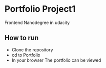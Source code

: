 # Portfolio Project1
Frontend Nanodegree in udacity 

## How to run

- Clone the repository
- cd to Portfolio 
- In your browser The portfolio can be viewed

